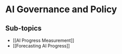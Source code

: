# AI Governance and Policy

## Sub-topics

- [[AI Progress Measurement]]
- [[Forecasting AI Progress]]
